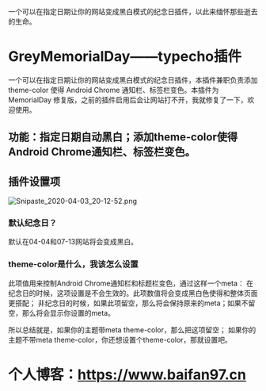 一个可以在指定日期让你的网站变成黑白模式的纪念日插件，以此来缅怀那些逝去的生命。

<!--more-->
# GreyMemorialDay——typecho插件
一个可以在指定日期让你的网站变成黑白模式的纪念日插件，本插件兼职负责添加 theme-color 使得 Android Chrome 通知栏、标签栏变色。本插件为 MemorialDay 修复版，之前的插件启用后会让网站打不开，我就修复了一下，欢迎使用。
## 功能：指定日期自动黑白；添加theme-color使得Android Chrome通知栏、标签栏变色。

## 插件设置项
![Snipaste_2020-04-03_20-12-52.png][1]

### 默认纪念日？
默认在04-04和07-13网站将会变成黑白。

### theme-color是什么，我该怎么设置

此项值用来控制Android Chrome通知栏和标题栏变色，通过这样一个meta： <meta name="theme-color" content="#299981"> 在纪念日的时候，这项设置是不会生效的。此项数值将会变成黑白色使得和整体页面更搭配； 
非纪念日的时候，如果此项留空，那么将会保持原来的meta；如果不留空，那么将会显示你设置的meta。 

所以总结就是，如果你的主题带meta theme-color，那么把这项留空； 如果你的主题不带meta theme-color，你还想设置个theme-color，那就设置吧。

# 个人博客：https://www.baifan97.cn


  [1]: https://cdn.jsdelivr.net/gh/baifan97/blogimg/usr/uploads/2020/04/1236463137.png#vwid=1035&vhei=400
